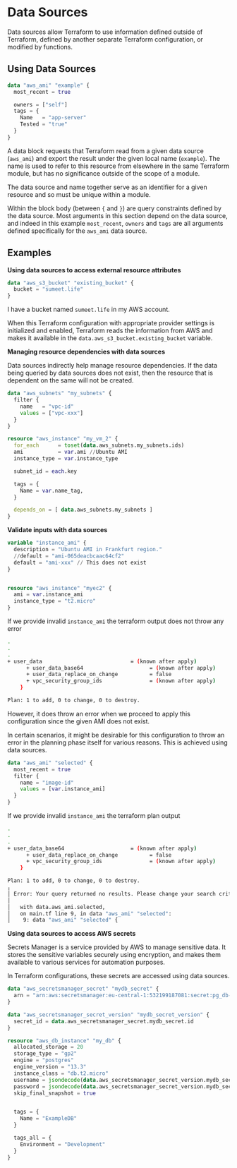 # Data Sources

Data sources allow Terraform to use information defined outside of Terraform, defined by another separate Terraform configuration, or modified by functions.

## Using Data Sources

```terraform
data "aws_ami" "example" {
  most_recent = true

  owners = ["self"]
  tags = {
    Name   = "app-server"
    Tested = "true"
  }
}
```

A data block requests that Terraform read from a given data source (`aws_ami`) and export the result under the given local name (`example`). The name is used to refer to this resource from elsewhere in the same Terraform module, but has no significance outside of the scope of a module.

The data source and name together serve as an identifier for a given resource and so must be unique within a module.

Within the block body (between `{` and `}`) are query constraints defined by the data source. Most arguments in this section depend on the data source, and indeed in this example `most_recent`, `owners` and `tags` are all arguments defined specifically for the `aws_ami` data source.

## Examples

**Using data sources to access external resource attributes**

```terraform
data "aws_s3_bucket" "existing_bucket" {
  bucket = "sumeet.life"
}
```

I have a bucket named `sumeet.life` in my AWS account.

When this Terraform configuration with appropriate provider settings is initialized and enabled, Terraform reads the information from AWS and makes it available in the `data.aws_s3_bucket.existing_bucket` variable.

**Managing resource dependencies with data sources**

Data sources indirectly help manage resource dependencies. If the data being queried by data sources does not exist, then the resource that is dependent on the same will not be created.

```terraform
data "aws_subnets" "my_subnets" {
  filter {
    name   = "vpc-id"
    values = ["vpc-xxx"]
  }
}

resource "aws_instance" "my_vm_2" {
  for_each      = toset(data.aws_subnets.my_subnets.ids)
  ami           = var.ami //Ubuntu AMI
  instance_type = var.instance_type

  subnet_id = each.key

  tags = {
    Name = var.name_tag,
  }

  depends_on = [ data.aws_subnets.my_subnets ]
}
```

**Validate inputs with data sources**

```terraform
variable "instance_ami" {
  description = "Ubuntu AMI in Frankfurt region."
  //default = "ami-065deacbcaac64cf2"
  default = "ami-xxx" // This does not exist
}


resource "aws_instance" "myec2" {
  ami = var.instance_ami
  instance_type = "t2.micro"
}
```

If we provide invalid `instance_ami` the terraform output does not throw any error

```bash
.
.
.
+ user_data                            = (known after apply)
      + user_data_base64                     = (known after apply)
      + user_data_replace_on_change          = false
      + vpc_security_group_ids               = (known after apply)
    }

Plan: 1 to add, 0 to change, 0 to destroy.
```

However, it does throw an error when we proceed to apply this configuration since the given AMI does not exist.

In certain scenarios, it might be desirable for this configuration to throw an error in the planning phase itself for various reasons. This is achieved using data sources.

```terraform
data "aws_ami" "selected" {
  most_recent = true
  filter {
    name = "image-id"
    values = [var.instance_ami]
  }
}
```

If we provide invalid `instance_ami` the terraform plan output

```bash
.
.
.
+ user_data_base64                     = (known after apply)
      + user_data_replace_on_change          = false
      + vpc_security_group_ids               = (known after apply)
    }

Plan: 1 to add, 0 to change, 0 to destroy.
╷
│ Error: Your query returned no results. Please change your search criteria and try again.
│
│   with data.aws_ami.selected,
│   on main.tf line 9, in data "aws_ami" "selected":
│    9: data "aws_ami" "selected" {
```

**Using data sources to access AWS secrets**

Secrets Manager is a service provided by AWS to manage sensitive data. It stores the sensitive variables securely using encryption, and makes them available to various services for automation purposes.

In Terraform configurations, these secrets are accessed using data sources.

```terraform
data "aws_secretsmanager_secret" "mydb_secret" {
  arn = "arn:aws:secretsmanager:eu-central-1:532199187081:secret:pg_db-dKuRrd"
}

data "aws_secretsmanager_secret_version" "mydb_secret_version" {
  secret_id = data.aws_secretsmanager_secret.mydb_secret.id
}

resource "aws_db_instance" "my_db" {
  allocated_storage = 20
  storage_type = "gp2"
  engine = "postgres"
  engine_version = "13.3"
  instance_class = "db.t2.micro"
  username = jsondecode(data.aws_secretsmanager_secret_version.mydb_secret_version.secret_string).username
  password = jsondecode(data.aws_secretsmanager_secret_version.mydb_secret_version.secret_string).password
  skip_final_snapshot = true


  tags = {
    Name = "ExampleDB"
  }

  tags_all = {
    Environment = "Development"
  }
}
```

